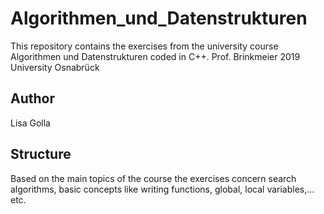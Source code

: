 # Algorithmen_und_Datenstrukturen
This repository contains the exercises from the university course Algorithmen und Datenstrukturen coded in C++. 
Prof. Brinkmeier 
2019 
University Osnabrück

## Author 
Lisa Golla 

## Structure 
Based on the main topics of the course the exercises concern search algorithms, basic concepts like writing functions, global, local variables,... etc. 
